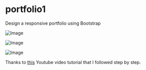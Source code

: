 # portfolio1
Design a responsive portfolio using Bootstrap

![Image](../master/img/screenshot1.png)

![Image](../master/img/screenshot2.png)

![Image](../master/img/screenshot3.png)

Thanks to [this](https://www.youtube.com/playlist?list=PLHHEH8A1pSa45eeEsyXcMQZxIp63fPcp4 "Tutorial Picks") Youtube video tutorial that I followed step by step.
